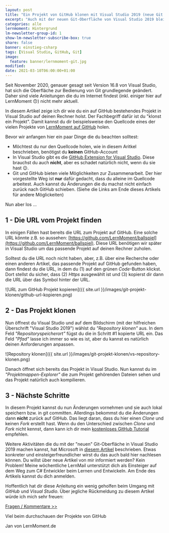 ```yaml
---
layout: post
title: "Ein Projekt von GitHub klonen mit Visual Studio 2019 (neue Git UI)"
excerpt: "Auch mit der neuen Git-Oberfläche von Visual Studio 2019 bleibt das Klonen eines Projektes einfach."
categories: alle
lernmoment: Hintergrund
lm-newsletter-group-id: 1
show-lm-newsletter-subscribe-box: true
share: false
banner: einstieg-csharp
tags: [Visual Studio, GitHub, Git]
image:
  feature: banner/lernmoment-git.jpg
modified: 
date: 2021-03-10T06:00:00+01:00
---
```


Seit November 2020, genauer gesagt seit Version 16.8 von Visual Studio, hat sich die Oberfläche zur Bedienung von Git grundlegende geändert. Daher sind viele Anleitungen die du im Internet findest (inkl. einiger hier auf LernMoment 🙃) nicht mehr aktuell.

In diesem Artikel zeige ich dir wie du ein auf GitHub bestehendes Projekt in Visual Studio auf deinen Rechner holst. Der Fachbegriff dafür ist du "klonst ein Projekt". Damit kannst du dir beispielsweise den Quellcode eines der vielen Projekte von [LernMoment auf GitHub](https://github.com/lernmoment) holen.

Bevor wir anfangen hier ein paar Dinge die du beachten solltest:
- Möchtest du nur den Quellcode holen, wie in diesem Aritkel beschrieben, benötigst du **keinen** GitHub-Account
- In Visual Studio gibt es die [GitHub Extension for Visual Studio](https://visualstudio.github.com/). Diese brauchst du auch **nicht**, aber es schadet natürlich nicht, wenn du sie hast 😉.
- Git und GitHub bieten viele Möglichkeiten zur Zusammenarbeit. Der hier vorgestellte Weg ist **nur** dafür gedacht, dass du alleine im Quellcode arbeitest. Auch kannst du Änderungen die du machst nicht einfach zurück nach GitHub schieben. (Siehe die Links am Ende dieses Artikels für andere Möglickeiten)

Nun aber los ...

## 1 - Die URL vom Projekt finden
In einigen Fällen hast bereits die URL zum Projekt auf GitHub. Eine solche URL könnte z.B. so aussehen: [https://github.com/LernMoment/ballspiel](https://github.com/LernMoment/ballspiel). Diese URL benötigen wir später in Visual Studio um das passende Projekt auf deinen Rechner zuholen.

Solltest du die URL noch nicht haben, aber, z.B. über eine Recherche oder einen anderen Artikel, das passende Projekt auf GitHub gefunden haben, dann findest du die URL, in dem du (1) auf den grünen *Code*-Button klickst. Dort stellst du sicher, dass (2) *Https* ausgewählt ist und (3) kopierst dir dann die URL über das Symbol hinter der URL.

![URL zum GitHub Projekt kopieren]({{ site.url }}/images/git-projekt-klonen/github-url-kopieren.png)

## 2 - Das Projekt klonen
Nun öffnest du Visual Studio und auf dem Bildschirm (mit der hilfreichen Überschrift "Visual Studio 2019") wählst du *"Repository klonen"* aus. In dem Feld *"Repositoryspeicherort"* fügst du die in Schritt #1 kopierte URL ein. Das Feld *"Pfad"* lasse ich immer so wie es ist, aber du kannst es natürlich deinen Anforderungen anpassen.

![Repository klonen]({{ site.url }}/images/git-projekt-klonen/vs-repository-klonen.png)

Danach öffnet sich bereits das Projekt in Visual Studio. Nun kannst du im *"Projektmappen-Explorer"* die zum Projekt gehörenden Dateien sehen und das Projekt natürlich auch kompilieren.

## 3 - Nächste Schritte
In diesem Projekt kannst du nun Änderungen vornehmen und sie auch lokal speichern bzw. in git committen. Allerdings bekommst du die Änderungen dann **nicht** zurück auf GitHub. Das liegt daran, dass du hier einen *Clone* und keinen *Fork* erstellt hast. Wenn du den Unterschied zwischen *Clone* und *Fork* nicht kennst, dann kann ich dir mein [kostenloses GitHub Tutorial](https://www.udemy.com/github-tutorial-deutsch/) empfehlen.

Weitere Aktivitäten die du mit der "neuen" Git-Oberfläche in Visual Studio 2019 machen kannst, hat Microsoft in [diesem Artikel](https://docs.microsoft.com/de-de/visualstudio/ide/git-with-visual-studio?view=vs-2019) beschrieben. Etwas konkreter und einsteigerfreundlicher wirst du das auch bald hier nachlesen können. Du willst über neue Artikel von mir informiert werden? Kein Problem! Meine wöchentliche LernMail unterstützt dich als Einsteiger auf dem Weg zum C# Entwickler beim Lernen und Entwickeln. Am Ende des Artikels kannst du dich anmelden.

Hoffentlich hat dir diese Anleitung ein wenig geholfen beim Umgang mit *GitHub* und *Visual Studio*. Über jegliche Rückmeldung zu diesem Artikel würde ich mich sehr freuen:

<a markdown="0" href="mailto:jan@lernmoment?subject=Frage%20zum%20Artikel:%20GitHub%20mit%20VisualStudio2019" class="notice-button">Fragen / Kommentare >></a>

Viel beim durchschauen der Projekte von GitHub

Jan von LernMoment.de
